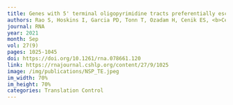 ```yaml
---
title: Genes with 5' terminal oligopyrimidine tracts preferentially escape global suppression of translation by the SARS-CoV-2 NSP1 protein
authors: Rao S, Hoskins I, Garcia PD, Tonn T, Ozadam H, Cenik ES, <b>Cenik C</b>
journal: RNA
year: 2021
month: Sep
vol: 27(9)
pages: 1025-1045
doi: https://doi.org/10.1261/rna.078661.120
link: https://rnajournal.cshlp.org/content/27/9/1025
image: /img/publications/NSP_TE.jpeg
im_width: 70%
im_height: 70%
categories: Translation Control
---
```

